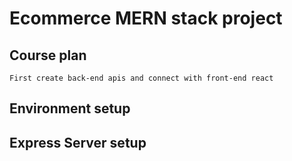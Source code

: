 # Ecommerce MERN stack project
## Course plan
    First create back-end apis and connect with front-end react

## Environment setup

## Express Server setup

